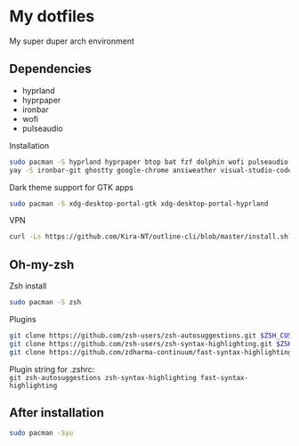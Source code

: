 # My dotfiles 
My super duper arch environment

## Dependencies
- hyprland
- hyprpaper
- ironbar
- wofi
- pulseaudio

Installation
```bash
sudo pacman -S hyprland hyprpaper btop bat fzf dolphin wofi pulseaudio
yay -S ironbar-git ghostty google-chrome ansiweather visual-studio-code-bin
```
Dark theme support for GTK apps
```bash
sudo pacman -S xdg-desktop-portal-gtk xdg-desktop-portal-hyprland
```
VPN
```bash
curl -Ls https://github.com/Kira-NT/outline-cli/blob/master/install.sh?raw=true | sudo bash -s -- -y
```
## Oh-my-zsh
Zsh install 
```bash
sudo pacman -S zsh
```
Plugins
```bash
git clone https://github.com/zsh-users/zsh-autosuggestions.git $ZSH_CUSTOM/plugins/zsh-autosuggestions
git clone https://github.com/zsh-users/zsh-syntax-highlighting.git $ZSH_CUSTOM/plugins/zsh-syntax-highlighting
git clone https://github.com/zdharma-continuum/fast-syntax-highlighting.git ${ZSH_CUSTOM:-$HOME/.oh-my-zsh/custom}/plugins/fast-syntax-highlighting
```
Plugin string for .zshrc:<br>
`git zsh-autosuggestions zsh-syntax-highlighting fast-syntax-highlighting`

## After installation
```bash
sudo pacman -Syu
```
